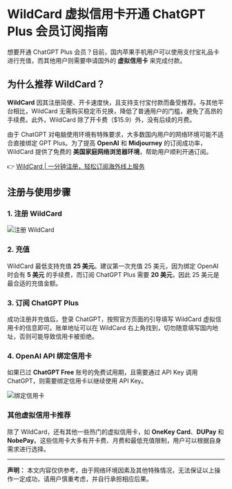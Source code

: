 # WildCard 虚拟信用卡开通 ChatGPT Plus 会员订阅指南

想要开通 ChatGPT Plus 会员？目前，国内苹果手机用户可以使用支付宝礼品卡进行充值，而其他用户则需要申请国外的 **虚拟信用卡** 来完成付款。

## 为什么推荐 WildCard？

**WildCard** 因其注册简便、开卡速度快，且支持支付宝付款而备受推荐。与其他平台相比，WildCard 无需购买稳定币兑换，降低了普通用户的门槛，避免了高昂的手续费。此外，WildCard 除了开卡费（$15.9）外，没有后续的月费。

由于 ChatGPT 对电脑使用环境有特殊要求，大多数国内用户的网络环境可能不适合直接绑定 GPT Plus。为了提高 **OpenAI** 和 **Midjourney** 的订阅成功率，WildCard 提供了免费的 **美国家庭网络浏览器环境**，帮助用户顺利开通订阅。

👉 [WildCard | 一分钟注册，轻松订阅海外线上服务](https://bbtdd.com/WildCard)

## 注册与使用步骤

### 1. 注册 WildCard

![注册 WildCard](https://bbtdd.com/img/274571318587.webp)

### 2. 充值

WildCard 最低支持充值 **25 美元**。建议第一次充值 25 美元，因为绑定 OpenAI 时会有 **5 美元** 的手续费，而订阅 ChatGPT Plus 需要 **20 美元**，因此 25 美元是最合适的充值金额。

### 3. 订阅 ChatGPT Plus

成功注册并充值后，登录 ChatGPT，按照官方页面的引导填写 WildCard 虚拟信用卡的信息即可。账单地址可以在 WildCard 右上角找到，切勿随意填写国内地址，否则可能导致信用卡被拒绝。



### 4. OpenAI API 绑定信用卡

如果已过 **ChatGPT Free** 账号的免费试用期，且需要通过 API Key 调用 ChatGPT，则需要绑定信用卡以继续使用 API Key。

![绑定信用卡](https://bbtdd.com/img/655157550248.webp)

### 其他虚拟信用卡推荐

除了 WildCard，还有其他一些热门的虚拟信用卡，如 **OneKey Card**、**DUPay** 和 **NobePay**。这些信用卡大多有开卡费、月费和最低充值限制，用户可以根据自身需求进行选择。

---

**声明：** 本文内容仅供参考，由于网络环境因素及其他特殊情况，无法保证以上操作一定成功，请用户慎重考虑，并自行承担相应后果。
